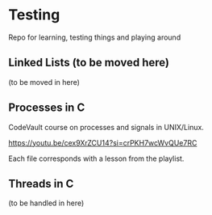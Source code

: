 # Testing
Repo for learning, testing things and playing around

## Linked Lists (to be moved here)
(to be moved in here)

## Processes in C
CodeVault course on processes and signals in UNIX/Linux.

https://youtu.be/cex9XrZCU14?si=crPKH7wcWvQUe7RC

Each file corresponds with a lesson from the playlist.

## Threads in C
(to be handled in here)
